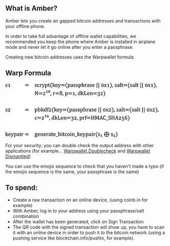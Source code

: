 ## What is Amber?
Amber lets you create air gapped bitcoin addresses and transactions with your offline phone.

In order to take full advantage of offline wallet capabilities, we recommended you keep the phone where Amber is installed in airplane mode and never let it go online after you enter a passphrase.

Creating new bitcoin addresses uses the Warpwallet formula:

## Warp Formula
![Warp Formula](https://raw.githubusercontent.com/davidapple/amber/master/images/warpwallet-formula.png)

For your security; you can double check the output address with other applications (for example… [Warpwallet Doublecheck](https://github.com/xorq/warpwallet_doublecheck_page) and [Warpwallet Dismantled](https://github.com/davidapple/warpwallet-dismantled))

You can use the emojis sequence to check that you haven't made a typo (if the emojis sequence is the same, your passphrase is the same)

## To spend:

* Create a raw transaction on an online device, (using coinb.in for example)
* With Amber, log in to your address using your passphrase/salt combination
* After the wallet has been generated, click on Sign Transaction
* The QR code with the signed transaction will show up, you have to scan it with an online device in order to push it to the bitcoin network (using a pushing service like blockchain.info/pushtx, for example).
